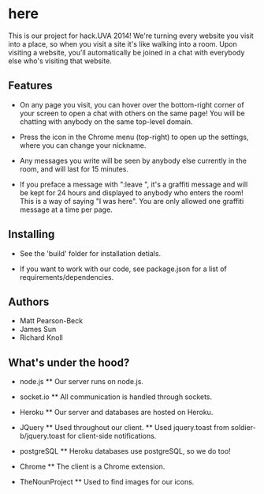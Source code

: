 # here

This is our project for hack.UVA 2014! We're turning every website you visit into a place, so when you visit a site it's like walking into a room. Upon visiting a website, you'll automatically be joined in a chat with everybody else who's visiting that website.

## Features

* On any page you visit, you can hover over the bottom-right corner of your screen to open a chat with others on the same page! You will be chatting with anybody on the same top-level domain.

* Press the icon in the Chrome menu (top-right) to open up the settings, where you can change your nickname.

* Any messages you write will be seen by anybody else currently in the room, and will last for 15 minutes.

* If you preface a message with ":leave ", it's a graffiti message and will be kept for 24 hours and displayed to anybody who enters the room! This is a way of saying "I was here". You are only allowed one graffiti message at a time per page.

## Installing

* See the 'build' folder for installation detials.

* If you want to work with our code, see package.json for a list of requirements/dependencies.

## Authors

* Matt Pearson-Beck
* James Sun
* Richard Knoll

## What's under the hood?

* node.js
** Our server runs on node.js.

* socket.io
** All communication is handled through sockets.

* Heroku
** Our server and databases are hosted on Heroku.

* JQuery
** Used throughout our client.
** Used jquery.toast from soldier-b/jquery.toast for client-side notifications.

* postgreSQL
** Heroku databases use postgreSQL, so we do too!

* Chrome
** The client is a Chrome extension.

* TheNounProject
** Used to find images for our icons.